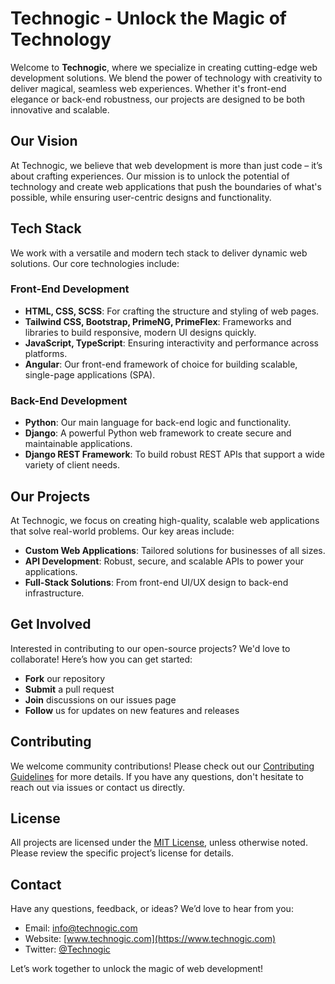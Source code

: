# Technogic - Unlock the Magic of Technology

Welcome to **Technogic**, where we specialize in creating cutting-edge web development solutions. We blend the power of technology with creativity to deliver magical, seamless web experiences. Whether it's front-end elegance or back-end robustness, our projects are designed to be both innovative and scalable.

## Our Vision

At Technogic, we believe that web development is more than just code – it’s about crafting experiences. Our mission is to unlock the potential of technology and create web applications that push the boundaries of what's possible, while ensuring user-centric designs and functionality.

## Tech Stack

We work with a versatile and modern tech stack to deliver dynamic web solutions. Our core technologies include:

### **Front-End Development**
- **HTML, CSS, SCSS**: For crafting the structure and styling of web pages.
- **Tailwind CSS, Bootstrap, PrimeNG, PrimeFlex**: Frameworks and libraries to build responsive, modern UI designs quickly.
- **JavaScript, TypeScript**: Ensuring interactivity and performance across platforms.
- **Angular**: Our front-end framework of choice for building scalable, single-page applications (SPA).

### **Back-End Development**
- **Python**: Our main language for back-end logic and functionality.
- **Django**: A powerful Python web framework to create secure and maintainable applications.
- **Django REST Framework**: To build robust REST APIs that support a wide variety of client needs.

## Our Projects

At Technogic, we focus on creating high-quality, scalable web applications that solve real-world problems. Our key areas include:

- **Custom Web Applications**: Tailored solutions for businesses of all sizes.
- **API Development**: Robust, secure, and scalable APIs to power your applications.
- **Full-Stack Solutions**: From front-end UI/UX design to back-end infrastructure.

## Get Involved

Interested in contributing to our open-source projects? We'd love to collaborate! Here’s how you can get started:

- **Fork** our repository
- **Submit** a pull request
- **Join** discussions on our issues page
- **Follow** us for updates on new features and releases

## Contributing

We welcome community contributions! Please check out our [Contributing Guidelines](CONTRIBUTING.md) for more details. If you have any questions, don't hesitate to reach out via issues or contact us directly.

## License

All projects are licensed under the [MIT License](LICENSE), unless otherwise noted. Please review the specific project’s license for details.

## Contact

Have any questions, feedback, or ideas? We’d love to hear from you:

- Email: [info@technogic.com](mailto:info@technogic.com)
- Website: [www.technogic.com](https://www.technogic.com)
- Twitter: [@Technogic](https://twitter.com/Technogic)

Let’s work together to unlock the magic of web development!
